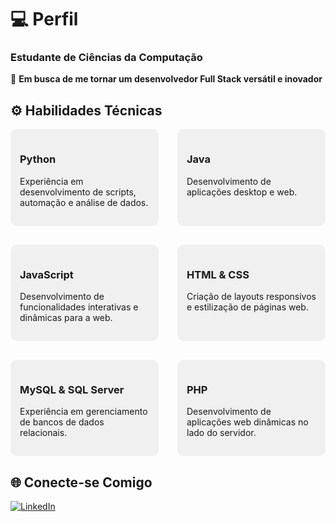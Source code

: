 # 💻 **Perfil**

### Estudante de Ciências da Computação
🎯 **Em busca de me tornar um desenvolvedor Full Stack versátil e inovador**

## ⚙️ **Habilidades Técnicas**
<div style="display: flex; gap: 30px; flex-wrap: wrap;">

  <div style="flex: 1; min-width: 200px; background-color: #f0f0f0; border-radius: 10px; padding: 15px;">
    <h3>Python</h3>
    <p>Experiência em desenvolvimento de scripts, automação e análise de dados.</p>
  </div>

  <div style="flex: 1; min-width: 200px; background-color: #f0f0f0; border-radius: 10px; padding: 15px;">
    <h3>Java</h3>
    <p>Desenvolvimento de aplicações desktop e web.</p>
  </div>

  <div style="flex: 1; min-width: 200px; background-color: #f0f0f0; border-radius: 10px; padding: 15px;">
    <h3>JavaScript</h3>
    <p>Desenvolvimento de funcionalidades interativas e dinâmicas para a web.</p>
  </div>

  <div style="flex: 1; min-width: 200px; background-color: #f0f0f0; border-radius: 10px; padding: 15px;">
    <h3>HTML & CSS</h3>
    <p>Criação de layouts responsivos e estilização de páginas web.</p>
  </div>

  <div style="flex: 1; min-width: 200px; background-color: #f0f0f0; border-radius: 10px; padding: 15px;">
    <h3>MySQL & SQL Server</h3>
    <p>Experiência em gerenciamento de bancos de dados relacionais.</p>
  </div>

  <div style="flex: 1; min-width: 200px; background-color: #f0f0f0; border-radius: 10px; padding: 15px;">
    <h3>PHP</h3>
    <p>Desenvolvimento de aplicações web dinâmicas no lado do servidor.</p>
  </div>

</div>

## 🌐 **Conecte-se Comigo**
[![LinkedIn](https://img.shields.io/badge/LinkedIn-João%20Vitor%20Oliveira-blue)](https://www.linkedin.com/in/jo%C3%A3o-vitor-oliveira-a0a079268)
